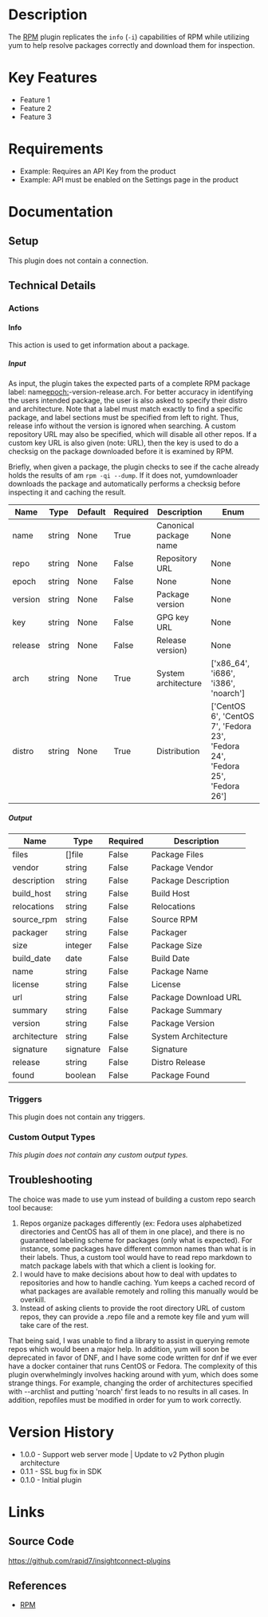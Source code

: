 # Description

The [RPM](http://rpm.org/) plugin replicates the `info` (`-i`) capabilities of RPM while utilizing yum to help resolve packages correctly and download them for inspection.

# Key Features

* Feature 1
* Feature 2
* Feature 3

# Requirements

* Example: Requires an API Key from the product
* Example: API must be enabled on the Settings page in the product

# Documentation

## Setup

This plugin does not contain a connection.

## Technical Details

### Actions

#### Info

This action is used to get information about a package.

##### Input

As input, the plugin takes the expected parts of a complete RPM package label: name<epoch:>-version-release.arch.
For better accuracy in identifying the users intended package, the user is also asked to specify their distro and architecture.
Note that a label must match exactly to find a specific package, and label sections must be specified from left to right.
Thus, release info without the version is ignored when searching. A custom repository URL may also be specified, which will disable all other repos.
If a custom key URL is also given (note: URL), then the key is used to do a checksig on the package downloaded before it is examined by RPM.

Briefly, when given a package, the plugin checks to see if the cache already holds the results of am `rpm -qi --dump`.
If it does not, yumdownloader downloads the package and automatically performs a checksig before inspecting it and caching the result.

|Name|Type|Default|Required|Description|Enum|
|----|----|-------|--------|-----------|----|
|name|string|None|True|Canonical package name|None|
|repo|string|None|False|Repository URL|None|
|epoch|string|None|False|None|None|
|version|string|None|False|Package version|None|
|key|string|None|False|GPG key URL|None|
|release|string|None|False|Release version)|None|
|arch|string|None|True|System architecture|['x86_64', 'i686', 'i386', 'noarch']|
|distro|string|None|True|Distribution|['CentOS 6', 'CentOS 7', 'Fedora 23', 'Fedora 24', 'Fedora 25', 'Fedora 26']|

##### Output

|Name|Type|Required|Description|
|----|----|--------|-----------|
|files|[]file|False|Package Files|
|vendor|string|False|Package Vendor|
|description|string|False|Package Description|
|build_host|string|False|Build Host|
|relocations|string|False|Relocations|
|source_rpm|string|False|Source RPM|
|packager|string|False|Packager|
|size|integer|False|Package Size|
|build_date|date|False|Build Date|
|name|string|False|Package Name|
|license|string|False|License|
|url|string|False|Package Download URL|
|summary|string|False|Package Summary|
|version|string|False|Package Version|
|architecture|string|False|System Architecture|
|signature|signature|False|Signature|
|release|string|False|Distro Release|
|found|boolean|False|Package Found|

### Triggers

This plugin does not contain any triggers.

### Custom Output Types

_This plugin does not contain any custom output types._

## Troubleshooting

The choice was made to use yum instead of building a custom repo search tool because:

1. Repos organize packages differently (ex: Fedora uses alphabetized directories and CentOS has all of them in one place), and there is no guaranteed labeling scheme for packages (only what is expected). For instance, some packages have different common names than what is in their labels. Thus, a custom tool would have to read repo markdown to match package labels with that which a client is looking for.
2. I would have to make decisions about how to deal with updates to repositories and how to handle caching. Yum keeps a cached record of what packages are available remotely and rolling this manually would be overkill.
3. Instead of asking clients to provide the root directory URL of custom repos, they can provide a .repo file and a remote key file and yum will take care of the rest.

That being said, I was unable to find a library to assist in querying remote repos which would been a major help. In addition, yum will soon be deprecated in favor of DNF, and I have some code written for dnf if we ever have a docker container that runs CentOS or Fedora.
The complexity of this plugin overwhelmingly involves hacking around with yum, which does some strange things. For example, changing the order of architectures specified with --archlist and putting 'noarch' first leads to no results in all cases. In addition, repofiles must be modified in order for yum to work correctly.

# Version History

* 1.0.0 - Support web server mode | Update to v2 Python plugin architecture
* 0.1.1 - SSL bug fix in SDK
* 0.1.0 - Initial plugin

# Links

## Source Code

https://github.com/rapid7/insightconnect-plugins

## References

* [RPM](http://rpm.org/)

